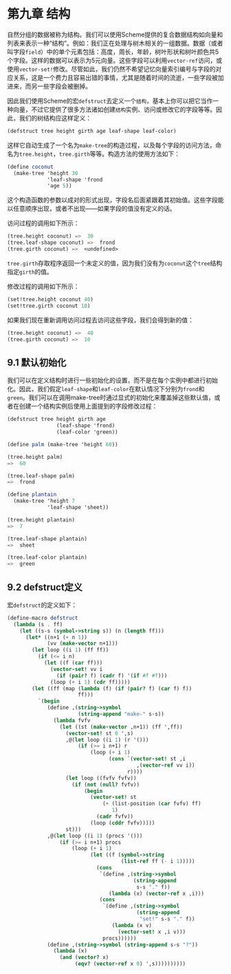 第九章 结构
=============

自然分组的数据被称为结构。我们可以使用Scheme提供的复合数据结构如向量和列表来表示一种“结构”。例如：我们正在处理与树木相关的一组数据。数据（或者叫字段`field`）中的单个元素包括：高度，周长，年龄，树叶形状和树叶颜色共5个字段。这样的数据可以表示为5元向量。这些字段可以利用`vector-ref`访问，或使用`vector-set!`修改。尽管如此，我们仍然不希望记忆向量索引编号与字段的对应关系，这是一个费力且容易出错的事情，尤其是随着时间的流逝，一些字段被加进来，而另一些字段会被删掉。

因此我们使用Scheme的宏`defstruct`去定义一个`结构`，基本上你可以把它当作一种向量，不过它提供了很多方法诸如创建`结构`实例、访问或修改它的字段等等。因此，我们的树结构应这样定义：

```scheme
(defstruct tree height girth age leaf-shape leaf-color)
```

这样它自动生成了一个名为`make-tree`的构造过程，以及每个字段的访问方法，命名为`tree.height`，`tree.girth`等等。构造方法的使用方法如下：

```scheme
(define coconut 
  (make-tree 'height 30
             'leaf-shape 'frond
             'age 5))
```

这个构造函数的参数以成对的形式出现，字段名后面紧跟着其初始值。这些字段能以任意顺序出现，或者不出现——如果字段的值没有定义的话。

访问过程的调用如下所示：

```scheme
(tree.height coconut) =>  30
(tree.leaf-shape coconut) =>  frond
(tree.girth coconut) =>  <undefined>
```

`tree.girth`存取程序返回一个未定义的值，因为我们没有为`coconut`这个`tree`结构指定`girth`的值。

修改过程的调用如下所示：

```scheme
(set!tree.height coconut 40)
(set!tree.girth coconut 10)
```

如果我们现在重新调用访问过程去访问这些字段，我们会得到新的值：

```scheme
(tree.height coconut) =>  40
(tree.girth coconut) =>  10
```

## 9.1 默认初始化

我们可以在定义结构时进行一些初始化的设置，而不是在每个实例中都进行初始化。因此，我们假定`leaf-shape`和`leaf-color`在默认情况下分别为`frond`和`green`。我们可以在调用make-tree时通过显式的初始化来覆盖掉这些默认值，或者在创建一个结构实例后使用上面提到的字段修改过程：

```scheme
(defstruct tree height girth age
                (leaf-shape 'frond)
                (leaf-color 'green))

(define palm (make-tree 'height 60))

(tree.height palm) 
=>  60

(tree.leaf-shape palm) 
=>  frond

(define plantain 
  (make-tree 'height 7
             'leaf-shape 'sheet))

(tree.height plantain) 
=>  7

(tree.leaf-shape plantain) 
=>  sheet

(tree.leaf-color plantain) 
=>  green
```

## 9.2 defstruct定义
宏`defstruct`的定义如下：

```scheme
(define-macro defstruct
  (lambda (s . ff)
    (let ((s-s (symbol->string s)) (n (length ff)))
      (let* ((n+1 (+ n 1))
             (vv (make-vector n+1)))
        (let loop ((i 1) (ff ff))
          (if (<= i n)
            (let ((f (car ff)))
              (vector-set! vv i 
                (if (pair? f) (cadr f) '(if #f #f)))
              (loop (+ i 1) (cdr ff)))))
        (let ((ff (map (lambda (f) (if (pair? f) (car f) f))
                       ff)))
          `(begin
             (define ,(string->symbol 
                       (string-append "make-" s-s))
               (lambda fvfv
                 (let ((st (make-vector ,n+1)) (ff ',ff))
                   (vector-set! st 0 ',s)
                   ,@(let loop ((i 1) (r '()))
                       (if (>= i n+1) r
                           (loop (+ i 1)
                                 (cons `(vector-set! st ,i 
                                          ,(vector-ref vv i))
                                       r))))
                   (let loop ((fvfv fvfv))
                     (if (not (null? fvfv))
                         (begin
                           (vector-set! st 
                               (+ (list-position (car fvfv) ff)
                                  1)
                             (cadr fvfv))
                           (loop (cddr fvfv)))))
                   st)))
             ,@(let loop ((i 1) (procs '()))
                 (if (>= i n+1) procs
                     (loop (+ i 1)
                           (let ((f (symbol->string
                                     (list-ref ff (- i 1)))))
                             (cons
                              `(define ,(string->symbol 
                                         (string-append
                                          s-s "." f))
                                 (lambda (x) (vector-ref x ,i)))
                              (cons
                               `(define ,(string->symbol
                                          (string-append 
                                           "set!" s-s "." f))
                                  (lambda (x v) 
                                    (vector-set! x ,i v)))
                               procs))))))
             (define ,(string->symbol (string-append s-s "?"))
               (lambda (x)
                 (and (vector? x)
                      (eqv? (vector-ref x 0) ',s))))))))))
```
